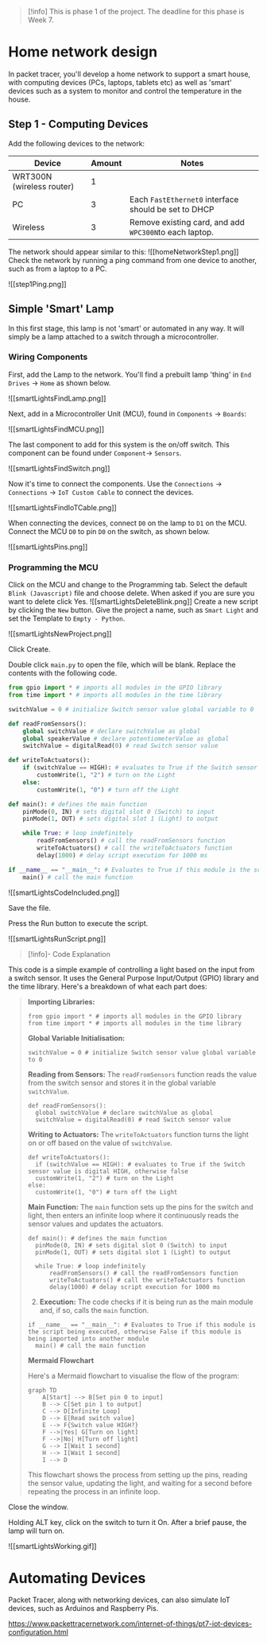 > [!info] This is phase 1 of the project. The deadline for this phase is Week 7.

# Home network design

In packet tracer, you'll develop a home network to support a smart house, with computing devices (PCs, laptops, tablets etc) as well as 'smart' devices such as a system to monitor and control the temperature in the house.

## Step 1 - Computing Devices

Add the following devices to the network:


| Device                    | Amount | Notes                                                  |
| ------------------------- | ------ | ------------------------------------------------------ |
| WRT300N (wireless router) | 1      |                                                        |
| PC                        | 3      | Each `FastEthernet0` interface should be set to DHCP   |
| Wireless                  | 3      | Remove existing card, and add `WPC300N`to each laptop. |
 The network should appear similar to this:
 ![[homeNetworkStep1.png]]
Check the network by running a ping command from one device to another, such as from a laptop to a PC.

![[step1Ping.png]]


## Simple 'Smart' Lamp

In this first stage, this lamp is not 'smart' or automated in any way. It will simply be a lamp attached to a switch through a microcontroller.

### Wiring Components


First, add the Lamp to the network. You'll find a prebuilt lamp 'thing' in `End Drives` -> `Home` as shown below.

![[smartLightsFindLamp.png]]

Next, add in a Microcontroller Unit (MCU), found in `Components` -> `Boards`:

![[smartLightsFindMCU.png]]

The last component to add for this system is the on/off switch. This component can be found under `Component`-> `Sensors`.

![[smartLightsFindSwitch.png]]

Now it's time to connect the components. Use the `Connections` -> `Connections` -> `IoT Custom Cable` to connect the devices.

![[smartLightsFindIoTCable.png]]

When connecting the devices, connect `D0` on the lamp to `D1` on the MCU. Connect the MCU `D0` to pin `D0` on the switch, as shown below.

![[smartLightsPins.png]]


### Programming the MCU

Click on the MCU and change to the Programming tab. Select the default `Blink (Javascript)` file and choose delete. When asked if you are sure you want to delete click Yes.
![[smartLightsDeleteBlink.png]]
Create a new script by clicking the `New` button. Give the project a name, such as `Smart Light` and set the Template to `Empty - Python`. 

![[smartLightsNewProject.png]]

Click Create.

Double click `main.py` to open the file, which will be blank. Replace the contents with the following code.

```python
from gpio import * # imports all modules in the GPIO library
from time import * # imports all modules in the time library

switchValue = 0 # initialize Switch sensor value global variable to 0

def readFromSensors():
	global switchValue # declare switchValue as global
	global speakerValue # declare potentiometerValue as global
	switchValue = digitalRead(0) # read Switch sensor value

def writeToActuators():
	if (switchValue == HIGH): # evaluates to True if the Switch sensor value is digital HIGH, otherwise false
		customWrite(1, "2") # turn on the Light
	else:
		customWrite(1, "0") # turn off the Light

def main(): # defines the main function
	pinMode(0, IN) # sets digital slot 0 (Switch) to input
	pinMode(1, OUT) # sets digital slot 1 (Light) to output

	while True: # loop indefinitely
		readFromSensors() # call the readFromSensors function
		writeToActuators() # call the writeToActuators function
		delay(1000) # delay script execution for 1000 ms

if __name__ == "__main__": # Evaluates to True if this module is the script being executed, otherwise False if this module is being imported into another module
	main() # call the main function
```

![[smartLightsCodeIncluded.png]]

Save the file.

Press the Run button to execute the script.

![[smartLightsRunScript.png]]

> [!info]- Code Explanation
> 
This code is a simple example of controlling a light based on the input from a switch sensor. It uses the General Purpose Input/Output (GPIO) library and the time library. Here's a breakdown of what each part does:
> 
>  **Importing Libraries:**
> ```
> from gpio import * # imports all modules in the GPIO library
> from time import * # imports all modules in the time library
> ```
> 
> **Global Variable Initialisation:**
> 
> ```
> switchValue = 0 # initialize Switch sensor value global variable to 0
> ```
> **Reading from Sensors:** The `readFromSensors` function reads the value from the switch sensor and stores it in the global variable `switchValue`.
> ```
> def readFromSensors():
> 	global switchValue # declare switchValue as global
> 	switchValue = digitalRead(0) # read Switch sensor value
> ```
> **Writing to Actuators:** The `writeToActuators` function turns the light on or off based on the value of `switchValue`.
> ```
> def writeToActuators():
> 	if (switchValue == HIGH): # evaluates to True if the Switch sensor value is digital HIGH, otherwise false
> 	customWrite(1, "2") # turn on the Light
> else:
> 	customWrite(1, "0") # turn off the Light
> ```
> 
> **Main Function:** The `main` function sets up the pins for the switch and light, then enters an infinite loop where it continuously reads the sensor values and updates the actuators.
> 
> ```
> def main(): # defines the main function
> 	pinMode(0, IN) # sets digital slot 0 (Switch) to input
> 	pinMode(1, OUT) # sets digital slot 1 (Light) to output
> 
> 	while True: # loop indefinitely
> 		readFromSensors() # call the readFromSensors function
> 		writeToActuators() # call the writeToActuators function
> 		delay(1000) # delay script execution for 1000 ms
> ```
>     
> 2. **Execution:** The code checks if it is being run as the main module and, if so, calls the `main` function.
> 
> ```
> if __name__ == "__main__": # Evaluates to True if this module is the script being executed, otherwise False if this module is being imported into another module
> 	main() # call the main function
> ```
> 
> **Mermaid Flowchart**
> 
> Here's a Mermaid flowchart to visualise the flow of the program:
> 
> ```mermaid
> graph TD
>     A[Start] --> B[Set pin 0 to input]
>     B --> C[Set pin 1 to output]
>     C --> D[Infinite Loop]
>     D --> E[Read switch value]
>     E --> F{Switch value HIGH?}
>     F -->|Yes| G[Turn on light]
>     F -->|No| H[Turn off light]
>     G --> I[Wait 1 second]
>     H --> I[Wait 1 second]
>     I --> D
> ```
> 
> This flowchart shows the process from setting up the pins, reading the sensor value, updating the light, and waiting for a second before repeating the process in an infinite loop.


Close the window.

Holding ALT key, click on the switch to turn it On. After a brief pause, the lamp will turn on.

![[smartLightsWorking.gif]]

# Automating Devices

Packet Tracer, along with networking devices, can also simulate IoT devices, such as Arduinos and Raspberry Pis.

https://www.packettracernetwork.com/internet-of-things/pt7-iot-devices-configuration.html

